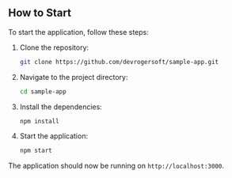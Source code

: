 
## How to Start
To start the application, follow these steps:

1. Clone the repository:
    ```bash
    git clone https://github.com/devrogersoft/sample-app.git
    ```
2. Navigate to the project directory:
    ```bash
    cd sample-app
    ```
3. Install the dependencies:
    ```bash
    npm install
    ```
4. Start the application:
    ```bash
    npm start
    ```

The application should now be running on `http://localhost:3000`.

